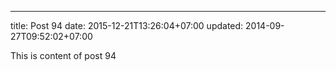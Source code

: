 ---
title: Post 94
date: 2015-12-21T13:26:04+07:00
updated: 2014-09-27T09:52:02+07:00

This is content of post 94
